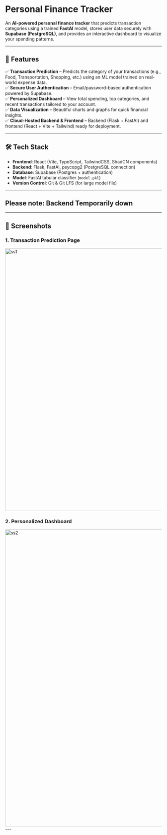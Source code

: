 # Personal Finance Tracker

An **AI-powered personal finance tracker** that predicts transaction categories using a trained **FastAI** model, stores user data securely with **Supabase (PostgreSQL)**, and provides an interactive dashboard to visualize your spending patterns.

---

## 🚀 Features
✅ **Transaction Prediction** – Predicts the category of your transactions (e.g., Food, Transportation, Shopping, etc.) using an ML model trained on real-world expense data.  
✅ **Secure User Authentication** – Email/password-based authentication powered by Supabase.  
✅ **Personalized Dashboard** – View total spending, top categories, and recent transactions tailored to your account.  
✅ **Data Visualization** – Beautiful charts and graphs for quick financial insights.  
✅ **Cloud-Hosted Backend & Frontend** – Backend (Flask + FastAI) and frontend (React + Vite + Tailwind) ready for deployment.

---

## 🛠️ Tech Stack
- **Frontend**: React (Vite, TypeScript, TailwindCSS, ShadCN components)  
- **Backend**: Flask, FastAI, psycopg2 (PostgreSQL connection)  
- **Database**: Supabase (Postgres + authentication)  
- **Model**: FastAI tabular classifier (`model.pkl`)  
- **Version Control**: Git & Git LFS (for large model file)

---

## Please note: Backend Temporarily down

---
## 📸 Screenshots
### **1. Transaction Prediction Page**
<img width="1402" height="841" alt="ss1" src="https://github.com/user-attachments/assets/54427cbd-4f33-4a86-9284-b879c6e05cdb" />

### **2. Personalized Dashboard**
<img width="1247" height="951" alt="ss2" src="https://github.com/user-attachments/assets/fcb87020-3c52-43a3-a623-99d73f9d3cd3" />
---

